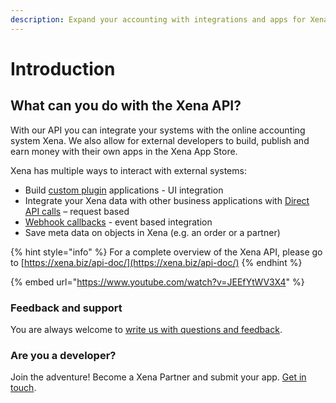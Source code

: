 ```yaml
---
description: Expand your accounting with integrations and apps for Xena.
---
```


# Introduction

## What can you do with the Xena API?

With our API you can integrate your systems with the online accounting system Xena. We also allow for external developers to build, publish and earn money with their own apps in the Xena App Store.

Xena has multiple ways to interact with external systems:

* Build [custom plugin](development/get-started/createplugin.md) applications - UI integration
* Integrate your Xena data with other business applications with [Direct API calls](development/get-started/the-xena-api.md) – request based
* [Webhook callbacks](development/get-started/using-webhooks.md) - event based integration
* Save meta data on objects in Xena (e.g. an order or a partner)

{% hint style="info" %}
For a complete overview of the Xena API, please go to [https://xena.biz/api-doc/](https://xena.biz/api-doc/)
{% endhint %}

{% embed url="https://www.youtube.com/watch?v=JEEfYtWV3X4" %}



### Feedback and support

You are always welcome to [write us with questions and feedback](mailto:developer@xena.biz&subject=Feedback%20from%20devleoper).

### Are you a developer?

Join the adventure! Become a Xena Partner and submit your app. [Get in touch](mailto:developer@xena.biz&subject=Xena%20developer%20partnership).

